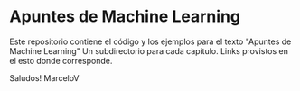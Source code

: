 # Apuntes de Machine Learning
Este repositorio contiene el código y los ejemplos para el texto "Apuntes de Machine Learning"
Un subdirectorio para cada capítulo. 
Links provistos en el esto donde corresponde. 

Saludos!
MarceloV

